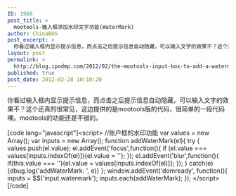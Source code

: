 ```yaml
---
ID: 1968
post_title: >
  mootools-输入框添加水印文字功能(WaterMark)
author: ChinaBUG
post_excerpt: >
  你看过输入框内显示提示信息，而点击之后提示信息自动隐藏，可以输入文字的效果不？这个还真的很常见，这边提供的是mootools版的代码，很简单的一段代码噢。mootools的功能还是不错的。
layout: post
permalink: >
  http://blog.ipodmp.com/2012/02/the-mootools-input-box-to-add-a-watermark-text-features-the-watermark.html
published: true
post_date: 2012-02-28 10:10:20
---
```

你看过输入框内显示提示信息，而点击之后提示信息自动隐藏，可以输入文字的效果不？这个还真的很常见，这边提供的是mootools版的代码，很简单的一段代码噢。mootools的功能还是不错的。


[code lang="javascript"]&lt;script&gt;
//账户框的水印功能
var values = new Array();
var inputs = new Array();
function addWaterMark(el){
try {
values.push(el.value);
el.addEvent('focus',function(){
if (el.value === values[inputs.indexOf(el)]){el.value = ''};
});
el.addEvent('blur',function(){
if(this.value === ''){el.value = values[inputs.indexOf(el)]};
});
} catch(e) {dbug.log('addWaterMark: ', e)}
};
window.addEvent('domready', function(){
inputs = $$('input.watermark');
inputs.each(addWaterMark);
});
&lt;/script&gt;[/code]